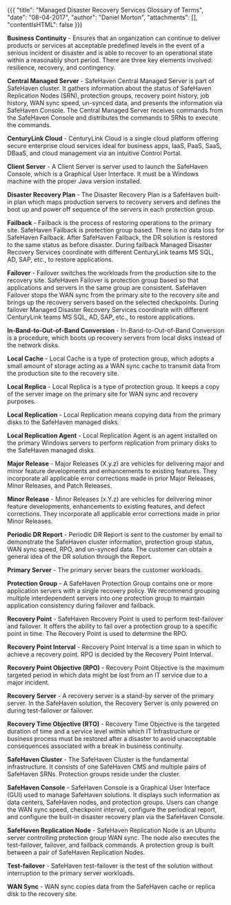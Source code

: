 {{{
"title": "Managed Disaster Recovery Services Glossary of Terms",
"date": "08-04-2017",
"author": "Daniel Morton",
"attachments": [],
"contentIsHTML": false
}}}

**Business Continuity** -  Ensures that an organization can continue to deliver products or services at acceptable predefined levels in the event of a serious incident or disaster and is able to recover to an operational state within a reasonably short period. There are three key elements involved: resilience, recovery, and contingency.

**Central Managed Server** - SafeHaven Central Managed Server is part of SafeHaven cluster. It gathers information about the status of SafeHaven Replication Nodes (SRN), protection groups, recovery point history, job history, WAN sync speed, un-synced data, and presents the information via SafeHaven Console. The Central Managed Server receives commands from the SafeHaven Console and distributes the commands to SRNs to execute the commands.

**CenturyLink Cloud** - CenturyLink Cloud is a single cloud platform offering secure enterprise cloud services ideal for business apps, IaaS, PaaS, SaaS, DBaaS, and cloud management via an intuitive Control Portal.


**Client Server** - A Client Server is server used to launch the SafeHaven Console, which is a Graphical User Interface. It must be a Windows machine with the proper Java version installed.

**Disaster Recovery Plan** - The Disaster Recovery Plan is a SafeHaven built-in plan which maps production servers to recovery servers and defines the boot up and power off sequence of the servers in each protection group.

**Failback** - Failback is the process of restoring operations to the primary site. SafeHaven Failback is protection group based. There is no data loss for SafeHaven Failback. After SafeHaven Failback, the DR solution is restored to the same status as before disaster. During failback Managed Disaster Recovery Services coordinate with different CenturyLink teams MS SQL, AD, SAP, etc., to restore applications.

**Failover** - Failover switches the workloads from the production site to the recovery site. SafeHaven Failover is protection group based so that applications and servers in the same group are consistent. SafeHaven Failover stops the WAN sync from the primary site to the recovery site and brings up the recovery servers based on the selected checkpoints. During failover Managed Disaster Recovery Services coordinate with different CenturyLink teams MS SQL, AD, SAP, etc., to restore applications.

**In-Band-to-Out-of-Band Conversion** - In-Band-to-Out-of-Band Conversion is a procedure, which boots up recovery servers from local disks instead of the network disks.

**Local Cache** - Local Cache is a type of protection group, which adopts a small amount of storage acting as a WAN sync cache to transmit data from the production site to the recovery site.

**Local Replica** - Local Replica is a type of protection group. It keeps a copy of the server image on the primary site for WAN sync and recovery purposes.

**Local Replication** - Local Replication means copying data from the primary disks to the SafeHaven managed disks.

**Local Replication Agent** - Local Replication Agent is an agent installed on the primary Windows servers to perform replication from primary disks to the SafeHaven managed disks.

**Major Release** - Major Releases (X.y.z) are vehicles for delivering major and minor feature developments and enhancements to existing features. They incorporate all applicable error corrections made in prior Major Releases, Minor Releases, and Patch Releases.

**Minor Release** - Minor Releases (x.Y.z) are vehicles for delivering minor feature developments, enhancements to existing features, and defect corrections. They incorporate all applicable error corrections made in prior Minor Releases.

**Periodic DR Report** - Periodic DR Report is sent to the customer by email to demonstrate the SafeHaven cluster information, protection group status, WAN sync speed, RPO, and un-synced data. The customer can obtain a general idea of the DR solution through the Report.

**Primary Server** - The primary server bears the customer workloads.

**Protection Group** - A SafeHaven Protection Group contains one or more application servers with a single recovery policy. We recommend grouping multiple interdependent servers into one protection group to maintain application consistency during failover and failback.

**Recovery Point** - SafeHaven Recovery Point is used to perform test-failover and failover. It offers the ability to fail over a protection group to a specific point in time. The Recovery Point is used to determine the RPO.

**Recovery Point Interval** - Recovery Point Interval is a time span in which to achieve a recovery point. RPO is decided by the Recovery Point Interval.

**Recovery Point Objective (RPO)** - Recovery Point Objective is the maximum targeted period in which data might be lost from an IT service due to a major incident.

**Recovery Server** - A recovery server is a stand-by server of the primary server. In the SafeHaven solution, the Recovery Server is only powered on during test-failover or failover.

**Recovery Time Objective (RTO)** - Recovery Time Objective is the targeted duration of time and a service level within which IT Infrastructure or business process must be restored after a disaster to avoid unacceptable consequences associated with a break in business continuity.

**SafeHaven Cluster** - The SafeHaven Cluster is the fundamental infrastructure. It consists of one SafeHaven CMS and multiple pairs of SafeHaven SRNs. Protection groups reside under the cluster.

**SafeHaven Console** - SafeHaven Console is a Graphical User Interface (GUI) used to manage SafeHaven solutions. It displays such information as data centers, SafeHaven nodes, and protection groups. Users can change the WAN sync speed, checkpoint interval, configure the periodical report, and configure the built-in disaster recovery plan via the SafeHaven Console.

**SafeHaven Replication Node** - SafeHaven Replication Node is an Ubuntu server controlling protection group WAN sync. The node also executes the test-failover, failover, and failback commands. A protection group is built between a pair of SafeHaven Replication Nodes.

**Test-failover** - SafeHaven test-failover is the test of the solution without interruption to the primary server workloads.

**WAN Sync** - WAN sync copies data from the SafeHaven cache or replica disk to the recovery site.
